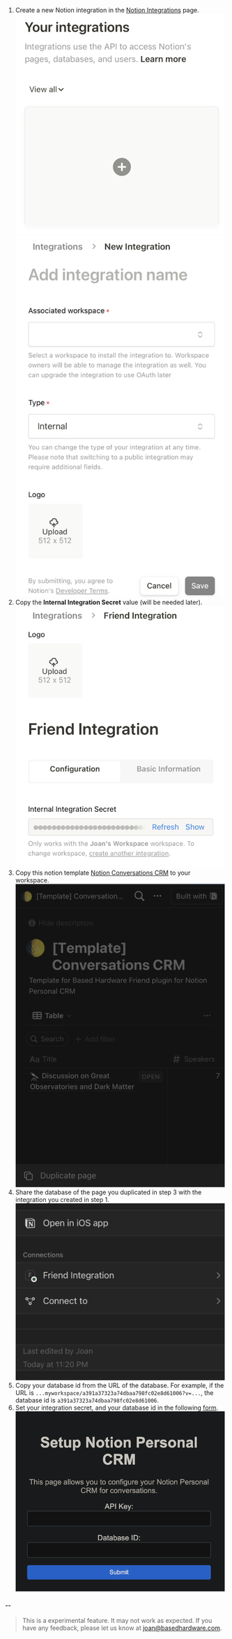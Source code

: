 1. Create a new Notion integration in the [Notion Integrations](https://www.notion.so/my-integrations) page.
   ![Step 1](assets/step_1.png)
   ![Step 2](assets/step_2.png)
2. Copy the **Internal Integration Secret** value (will be needed later).
   ![Step 3](assets/step_3.png)
3. Copy this notion template [Notion Conversations CRM](https://www.notion.so/josancamon19/a391a37323a74dbaa798fc02e8d61006?v=25ae8d3a8ff4471ba5ecccda4bd89425&pvs=4) to your workspace.
   ![Step 4](assets/step_4.png)
4. Share the database of the page you duplicated in step 3 with the integration you created in step 1. 
   ![Step 5](assets/step_4.1.png)
5. Copy your database id from the URL of the database. For example, if the URL is `...myworkspace/a391a37323a74dbaa798fc02e8d61006?v=...`, the database id is `a391a37323a74dbaa798fc02e8d61006`.
6. Set your integration secret, and your database id in the following [form](https://josancamon19--plugins-examples-plugins-app.modal.run/setup-notion-crm).
   ![Step 6](assets/step_6.png)

#### --

> This is a experimental feature. It may not work as expected. If you have any feedback, please let us know at joan@basedhardware.com.
